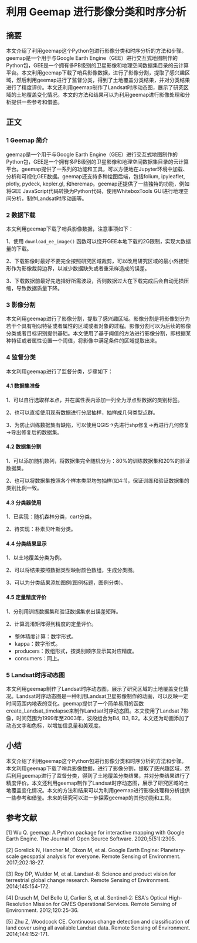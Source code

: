 # 利用 Geemap 进行影像分类和时序分析

## 摘要

本文介绍了利用geemap这个Python包进行影像分类和时序分析的方法和步骤。geemap是一个用于与Google Earth Engine（GEE）进行交互式地图制作的Python包，GEE是一个拥有多PB级别的卫星影像和地理空间数据集目录的云计算平台。本文利用geemap下载了哨兵影像数据，进行了影像分割，提取了感兴趣区域，然后利用geemap进行了监督分类，得到了土地覆盖分类结果，并对分类结果进行了精度评价。本文还利用geemap制作了Landsat时序动态图，展示了研究区域的土地覆盖变化情况。本文的方法和结果可以为利用geemap进行影像处理和分析提供一些参考和借鉴。

## 正文

### 1 Geemap 简介

geemap是一个用于与Google Earth Engine（GEE）进行交互式地图制作的Python包，GEE是一个拥有多PB级别的卫星影像和地理空间数据集目录的云计算平台。geemap提供了一系列的功能和工具，可以方便地在Jupyter环境中加载、分析和可视化GEE数据。geemap还支持多种绘图后端，包括folium, ipyleaflet, plotly, pydeck, kepler.gl, 和heremap。geemap还提供了一些独特的功能，例如将GEE JavaScript代码转换为Python代码，使用WhiteboxTools GUI进行地理空间分析，制作Landsat时序动画等。

### 2 数据下载

本文利用geemap下载了哨兵影像数据，注意事项如下：

1、使用 `download_ee_image()` 函数可以绕开GEE本地下载的2G限制，实现大数据量的下载。

2、下载影像时最好不要完全按照研究区域裁剪，可以改用研究区域的最小外接矩形作为影像裁剪边界，以减少数据缺失或者重采样造成的误差。

3、下载数据前最好先选择好所需波段，否则数据过大在下载完成后会自动无损压缩，导致数据质量下降。

### 3 影像分割

本文利用geemap进行了影像分割，提取了感兴趣区域。影像分割是将影像划分为若干个具有相似特征或者属性的区域或者对象的过程。影像分割可以为后续的影像分类或者目标识别提供基础。本文使用了基于阈值的方法进行影像分割，即根据某种特征或者属性设置一个阈值，将影像中满足条件的区域提取出来。

### 4 监督分类

本文利用geemap进行了监督分类，步骤如下：

#### 4.1 数据集准备

1、可以自行选取样本点，并在属性表内添加一列全为浮点型数据的类别标签。

2、也可以直接使用现有数据进行分层抽样，抽样成几何类型点群。

3、为防止训练数据集有缺陷，可以使用QGIS→先进行shp修复→再进行几何修复→导出修复后的数据集。

#### 4.2 数据集分割

1、可以添加随机数列，将数据集完全随机分为：80%的训练数据集和20%的验证数据集。

2、也可以将数据集按照各个样本类型均匀抽样(如4:1)，保证训练和验证数据集的类别比例一致。

#### 4.3 分类器使用

1、已实现：随机森林分类，cart分类。

2、待实现：朴素贝叶斯分类。

#### 4.4 分类结果显示

1、以土地覆盖分类为例。

2、可以将结果按照数据类型映射颜色数组，生成分类图。

3、可以为分类结果添加图例(图例标题，图例分类)。

#### 4.5 定量精度评价

1、分别用训练数据集和验证数据集求出误差矩阵。

2、计算混淆矩阵得到精度的定量评价。

- 整体精度计算：数字形式。
- kappa：数字形式。
- producers：数组形式，按类别顺序显示其对应精度。
- consumers：同上。

### 5 Landsat时序动态图

本文利用geemap制作了Landsat时序动态图，展示了研究区域的土地覆盖变化情况。Landsat时序动态图是一种利用Landsat卫星影像制作的动画，可以反映一定时间范围内地表的变化。geemap提供了一个简单易用的函数create_Landsat_timelapse来制作Landsat时序动态图。本文使用了Landsat 7影像，时间范围为1999年至2003年，波段组合为B4, B3, B2。本文还为动画添加了动态文字和色标，以增加信息量和美观度。

## 小结

本文介绍了利用geemap这个Python包进行影像分类和时序分析的方法和步骤。本文利用geemap下载了哨兵影像数据，进行了影像分割，提取了感兴趣区域，然后利用geemap进行了监督分类，得到了土地覆盖分类结果，并对分类结果进行了精度评价。本文还利用geemap制作了Landsat时序动态图，展示了研究区域的土地覆盖变化情况。本文的方法和结果可以为利用geemap进行影像处理和分析提供一些参考和借鉴。未来的研究可以进一步探索geemap的其他功能和工具。

## 参考文献

[1] Wu Q. geemap: A Python package for interactive mapping with Google Earth Engine. The Journal of Open Source Software. 2020;5(51):2305.

[2] Gorelick N, Hancher M, Dixon M, et al. Google Earth Engine: Planetary-scale geospatial analysis for everyone. Remote Sensing of Environment. 2017;202:18-27.

[3] Roy DP, Wulder M, et al. Landsat-8: Science and product vision for terrestrial global change research. Remote Sensing of Environment. 2014;145:154-172.

[4] Drusch M, Del Bello U, Carlier S, et al. Sentinel-2: ESA's Optical High-Resolution Mission for GMES Operational Services. Remote Sensing of Environment. 2012;120:25-36.

[5] Zhu Z, Woodcock CE. Continuous change detection and classification of land cover using all available Landsat data. Remote Sensing of Environment. 2014;144:152-171.